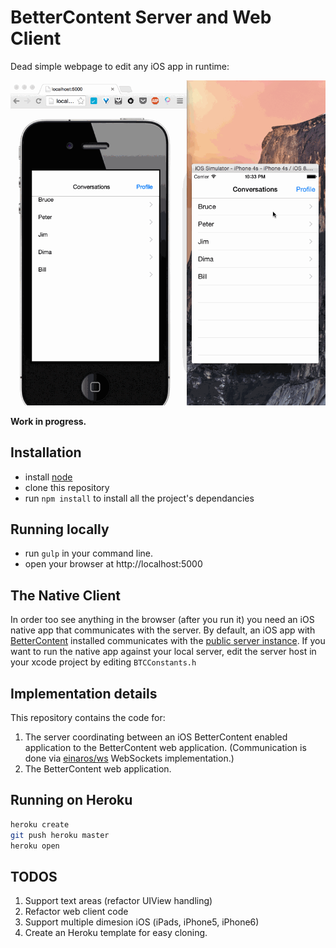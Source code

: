 # BetterContent Server and Web Client
Dead simple webpage to edit any iOS app in runtime:

![Demo](BetterContentDemo.gif)

__Work in progress.__

## Installation
 - install [node](http://nodejs.org/)
 - clone this repository
 - run `npm install` to install all the project's dependancies

## Running locally
- run `gulp` in your command line.
- open your browser at http://localhost:5000

## The Native Client
In order too see anything in the browser (after you run it) you need an iOS native app that communicates with the server. By default, an iOS app with [BetterContent](https://github.com/gardenofwine/better-content-client-ios) installed communicates with the [public server instance](bettercontent.herokuapp.com). If you want to run the native app against your local server, 
edit the server host in your xcode project by editing  `BTCConstants.h` 

## Implementation details

This repository contains the code for:
 1. The server coordinating between an iOS BetterContent enabled application to the BetterContent web application. (Communication is done via [einaros/ws](http://einaros.github.io/ws/) WebSockets implementation.)
 1. The BetterContent web application.

## Running on Heroku

``` bash
heroku create
git push heroku master
heroku open
```

## TODOS

 1. Support text areas (refactor UIView handling)
 1. Refactor web client code
 1. Support multiple dimesion iOS (iPads, iPhone5, iPhone6)
 1. Create an Heroku template for easy cloning.
